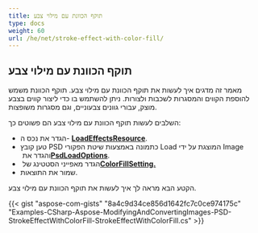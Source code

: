 ```yaml
---
title: תוקף הכוונת עם מילוי צבע
type: docs
weight: 60
url: /he/net/stroke-effect-with-color-fill/
---
```


## **תוקף הכוונת עם מילוי צבע**
מאמר זה מדגים איך לעשות את תוקף הכוונת עם מילוי צבע. תוקף הכוונת משמש להוספת הקווים והמסגרות לשכבות ולצורות. ניתן להשתמש בו כדי ליצור קווים בצבע מוצק, עבורי גוונים צבעוניים, וגם מסגרות משופצות.

השלבים לעשות תוקף הכוונת עם מילוי צבע הם פשוטים כך:

- הגדר את נכס ה- [**LoadEffectsResource**](https://reference.aspose.com/psd/net/aspose.psd.imageloadoptions/psdloadoptions/properties/loadeffectsresource).
- טען קובץ PSD כתמונה באמצעות שיטת הפקורי Load המוצגת על ידי Image‏ והגדר את ‏[**PsdLoadOptions**](https://reference.aspose.com/psd/net/aspose.psd.imageloadoptions/psdloadoptions).
- הגדר מאפייני הסטטינג של ‏‎[**ColorFillSetting.**](https://reference.aspose.com/psd/net/aspose.psd.fileformats.psd.layers.fillsettings/colorfillsettings)
- שמור את התוצאות.

הקטע הבא מראה לך איך לעשות את תוקף הכוונת עם מילוי צבע.
 
{{< gist "aspose-com-gists" "8a4c9d34ce856d1642fc7c0ce974175c" "Examples-CSharp-Aspose-ModifyingAndConvertingImages-PSD-StrokeEffectWithColorFill-StrokeEffectWithColorFill.cs" >}}
